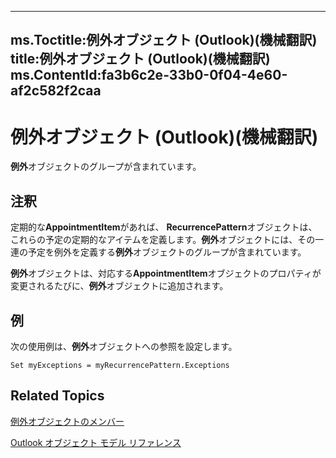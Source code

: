 

---
ms.Toctitle:例外オブジェクト (Outlook)(機械翻訳)
title:例外オブジェクト (Outlook)(機械翻訳)
ms.ContentId:fa3b6c2e-33b0-0f04-4e60-af2c582f2caa
---
# 例外オブジェクト (Outlook)(機械翻訳)




**例外**オブジェクトのグループが含まれています。

## 注釈
定期的な**AppointmentItem**があれば、 **RecurrencePattern**オブジェクトは、これらの予定の定期的なアイテムを定義します。**例外**オブジェクトには、その一連の予定を例外を定義する**例外**オブジェクトのグループが含まれています。



**例外**オブジェクトは、対応する**AppointmentItem**オブジェクトのプロパティが変更されるたびに、**例外**オブジェクトに追加されます。



## 例
次の使用例は、**例外**オブジェクトへの参照を設定します。

```sourcecode
Set myExceptions = myRecurrencePattern.Exceptions
```




## Related Topics

[例外オブジェクトのメンバー](00f00b76-0d63-fad3-7103-b8c6781c505b.md)

[Outlook オブジェクト モデル リファレンス](73221b13-d8d8-99b8-3394-b95dbbfd5ddc.md)




